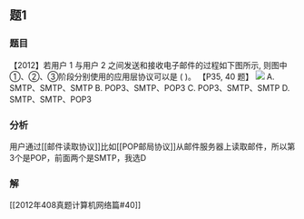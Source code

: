 ## 题1
### 题目
【2012】若用户 1 与用户 2 之间发送和接收电子邮件的过程如下图所示, 则图中①、②、③阶段分别使用的应用层协议可以是 ( )。 【P35, 40 题】
![](https://img.hwenyi.tech/202411171629700.webp)
A. SMTP、SMTP、SMTP 
B. POP3、SMTP、POP3
C. POP3、SMTP、SMTP 
D. SMTP、SMTP、POP3
### 分析
用户通过[[邮件读取协议]]比如[[POP邮局协议]]从邮件服务器上读取邮件，所以第3个是POP，前面两个是SMTP，我选D
### 解
[[2012年408真题计算机网络篇#40]]